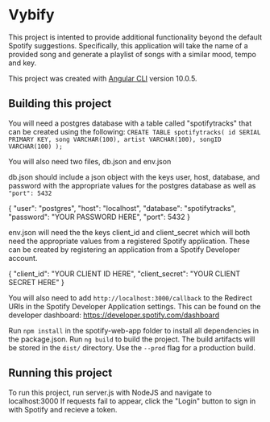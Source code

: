 # Vybify

This project is intented to provide additional functionality beyond the default Spotify suggestions.
Specifically, this application will take the name of a provided song and generate a playlist of songs with a similar mood, tempo and key.

This project was created with [Angular CLI](https://github.com/angular/angular-cli) version 10.0.5.

## Building this project

You will need a postgres database with a table called "spotifytracks" that can be created using the following:
`CREATE TABLE spotifytracks(
    id SERIAL PRIMARY KEY,
    song VARCHAR(100),
    artist VARCHAR(100),
    songID VARCHAR(100)
);`

You will also need two files, db.json and env.json

db.json should include a json object with the keys user, host, database, and password with the appropriate values for the postgres database
as well as `"port": 5432`

{
    "user": "postgres",
    "host": "localhost",
    "database": "spotifytracks",
    "password": "YOUR PASSWORD HERE",
    "port": 5432
}

env.json will need the the keys client_id and client_secret which will both need the appropriate values from a registered Spotify application.
These can be created by registering an application from a Spotify Developer account.

{
    "client_id": "YOUR CLIENT ID HERE",
    "client_secret": "YOUR CLIENT SECRET HERE"
}

You will also need to add `http://localhost:3000/callback` to the Redirect URIs in the Spotify Developer Application settings.
This can be found on the developer dashboard: https://developer.spotify.com/dashboard

Run `npm install` in the spotify-web-app folder to install all dependencies in the package.json.
Run `ng build` to build the project. The build artifacts will be stored in the `dist/` directory. Use the `--prod` flag for a production build.

## Running this project

To run this project, run server.js with NodeJS and navigate to localhost:3000
If requests fail to appear, click the "Login" button to sign in with Spotify and recieve a token.